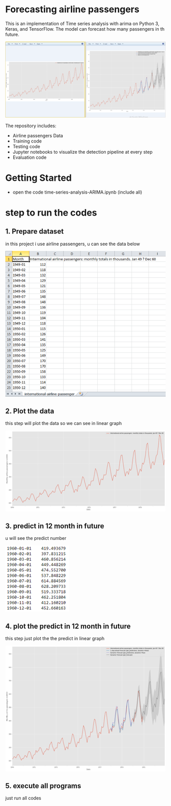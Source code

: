 # Forecasting airline passengers 

This is an implementation of Time series analysis with arima on Python 3, Keras, and TensorFlow. The model can forecast how many passengers in th future.

![Time series analysis sample](assets/1.PNG)

The repository includes:
* Airline passengers Data
* Training code 
* Testing code
* Jupyter notebooks to visualize the detection pipeline at every step
* Evaluation code


# Getting Started
* open the code time-series-analysis-ARIMA.ipynb (include all)


# step to run the codes

## 1. Prepare dataset 
in this project i use airline passengers, u can see the data below

![](assets/2.PNG)

## 2. Plot the data  
this step will plot the data so we can see in linear graph

![](assets/3.png)

## 3. predict in 12 month in future
u will see the predict number 

![](assets/4.PNG)

## 4. plot the predict in 12 month in future
this step just plot the the predict in linear graph

![](assets/5.png)

## 5. execute all programs
just run all codes
